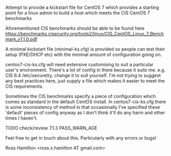 Attempt to provide a kickstart file for CentOS 7 which provides a starting point for a linux admin to build a host which meets the CIS CentOS 7 benchmarks

Aforementioned CIS benchmarks should be able to be found here https://benchmarks.cisecurity.org/tools2/linux/CIS_CentOS_Linux_7_Benchmark_v1.1.0.pdf

A minimal kickstart file (minimal-ks.cfg) is provided so people can test their setup (PXE/DHCP etc) with the minimal amount of configuration going on.

centos7-cis-ks.cfg will need extensive customising to suit a particular user's environment.  There's a lot of config in there because it suits me. e.g. CIS 6.4 /etc/securetty, change it to suit yourself. 
I'm not trying to suggest any best practices here, just supply a file which makes it easier to meet the CIS requirements.

Sometimes the CIS benchmarks specify a piece of configuration which comes as standard in the default CentOS install.
In centos7-cis-ks.cfg there is some inconsistency of method in that occasionally I've specified these 'default' pieces  of config anyway as I don't think it'll do any harm and other times I haven't.

TODO check/review 7.1.3 PASS_WARN_AGE

Feel free to get in touch about this.  Particularly with any errors or bugs!

Ross Hamilton <ross.x.hamilton AT gmail.com>
